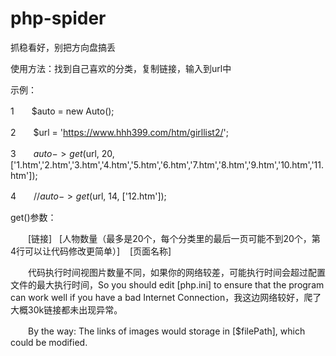 # php-spider
抓稳看好，别把方向盘搞丢

使用方法：找到自己喜欢的分类，复制链接，输入到url中

示例：

1　　$auto = new Auto();

2　　$url = 'https://www.hhh399.com/htm/girllist2/';

3　　$auto->get($url, 20, ['1.htm','2.htm','3.htm','4.htm','5.htm','6.htm','7.htm','8.htm','9.htm','10.htm','11.htm']);

4　　//$auto->get($url, 14, ['12.htm']);

get()参数：

　　[链接]   [人物数量（最多是20个，每个分类里的最后一页可能不到20个，第4行可以让代码修改更简单）]    [页面名称]


　　代码执行时间视图片数量不同，如果你的网络较差，可能执行时间会超过配置文件的最大执行时间，So you should edit [php.ini] to ensure that the program can work well if you have a bad Internet Connection，我这边网络较好，爬了大概30k链接都未出现异常。

　　By the way: The links of images would storage in [$filePath], which could be modified.

